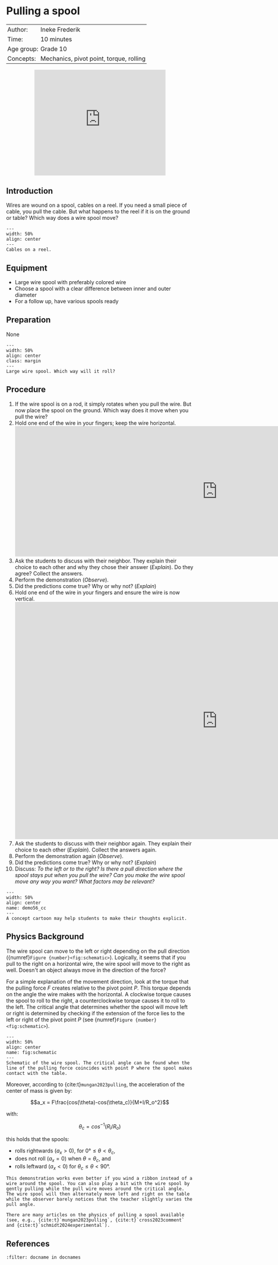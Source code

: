 # Pulling a spool

<table style="width: 100%; border-collapse: collapse; border: none;">
    <tr style="background-color: var(--background-color);">  
        <td style="text-align: left; padding: 3px; border: none; color: var(--text-color)">Author:</td>
        <td style="text-align: left; padding: 3px; border: none; color: var(--text-color)">Ineke Frederik</td>
    </tr>
    <tr style="background-color: var(--background-color);"> 
        <td style="text-align: left; padding: 3px; border: none; color: var(--text-color)">Time:</td>
        <td style="text-align: left; padding: 3px; border: none; color: var(--text-color)">10 minutes</td>
    </tr>
    <tr style="background-color: var(--background-color);"> 
        <td style="text-align: left; padding: 3px; border: none; color: var(--text-color)">Age group:</td>
        <td style="text-align: left; padding: 3px; border: none; color: var(--text-color)">Grade 10</td>
    </tr>
    <tr style="background-color: var(--background-color);"> 
        <td style="text-align: left; padding: 3px; border: none; color: var(--text-color)">Concepts:</td>
        <td style="text-align: left; padding: 3px; border: none; color: var(--text-color)">Mechanics, pivot point, torque, rolling</td>
    </tr>
</table>

<div style="display: flex; justify-content: center;">
    <div style="position: relative; width: 70%; height: 0; padding-bottom: 56.25%;">
        <iframe
            src="https://www.youtube.com/embed/YDBr1Lof_mI?si=RhTC31XHv-6gL4Kl"
            style="position: absolute; top: 0; left: 0; width: 100%; height: 100%;"
            frameborder="0"
            allow="accelerometer; autoplay; clipboard-write; encrypted-media; gyroscope; picture-in-picture"
            allowfullscreen
        ></iframe>
    </div>
</div>


## Introduction
Wires are wound on a spool, cables on a reel. If you need a small piece of cable, you pull the cable. But what happens to the reel if it is on the ground or table? Which way does a wire spool move?

```{figure} demo56_figure1.JPG
---
width: 50%
align: center
---
Cables on a reel.
```

## Equipment
- Large wire spool with preferably colored wire
- Choose a spool with a clear difference between inner and outer diameter
- For a follow up, have various spools ready

## Preparation
None

```{figure} demo56_figure2.jpg
---
width: 50%
align: center
class: margin
---
Large wire spool. Which way will it roll?   
```

## Procedure
1. If the wire spool is on a rod, it simply rotates when you pull the wire. But now place the spool on the ground. Which way does it move when you pull the wire?
2. Hold one end of the wire in your fingers; keep the wire horizontal. 
    <iframe src="https://tudelft.h5p.com/content/1292318675152841697/embed" width="1088" height="350" frameborder="0" allowfullscreen="allowfullscreen" allow="autoplay *; geolocation *; microphone *; camera *; midi *; encrypted-media *" aria-label="Demo 56 Q1"></iframe><script src="https://tudelft.h5p.com/js/h5p-resizer.js" charset="UTF-8"></script>
3. Ask the students to discuss with their neighbor. They explain their choice to each other and why they chose their answer (*Explain*). Do they agree? Collect the answers.
4. Perform the demonstration (*Observe*).
5. Did the predictions come true? Why or why not? (*Explain*)
6. Hold one end of the wire in your fingers and ensure the wire is now vertical. 
    <iframe src="https://tudelft.h5p.com/content/1292318679332342557/embed" aria-label="Clone of Demo 56 Q2" width="1088" height="637" frameborder="0" allowfullscreen="allowfullscreen" allow="autoplay *; geolocation *; microphone *; camera *; midi *; encrypted-media *"></iframe><script src="https://tudelft.h5p.com/js/h5p-resizer.js" charset="UTF-8"></script>
7. Ask the students to discuss with their neighbor again. They explain their choice to each other (*Explain*). Collect the answers again.
8. Perform the demonstration again (*Observe*).
9. Did the predictions come true? Why or why not? (*Explain*)
10. Discuss: *To the left or to the right? Is there a pull direction where the spool stays put when you pull the wire? Can you make the wire spool move any way you want? What factors may be relevant?*

```{figure} demo56_cc.png
---
width: 50%
align: center
name: demo56_cc
---
A concept cartoon may help students to make their thoughts explicit.
```

## Physics Background
The wire spool can move to the left or right depending on the pull direction ({numref}`Figure {number}<fig:schematic>`). Logically, it seems that if you pull to the right on a horizontal wire, the wire spool will move to the right as well. Doesn't an object always move in the direction of the force?

For a simple explanation of the movement direction, look at the torque that the pulling force $F$ creates relative to the pivot point $P$. This torque depends on the angle the wire makes with the horizontal. A clockwise torque causes the spool to roll to the right, a counterclockwise torque causes it to roll to the left. The critical angle that determines whether the spool will move left or right is determined by checking if the extension of the force lies to the left or right of the pivot point $P$ (see {numref}`Figure {number}<fig:schematic>`).

```{figure} demo56_figure4.png
---
width: 50%
align: center
name: fig:schematic
---
Schematic of the wire spool. The critical angle can be found when the line of the pulling force coincides with point P where the spool makes contact with the table.
```

Moreover, according to {cite:t}`mungan2023pulling`, the acceleration of the center of mass is given by:

$$a_x = F\frac{cos(\theta)-cos(\theta_c)}{M+I/R_o^2}$$

with:

$$\theta_c=cos^{-1}(R_i/R_o)$$

this holds that the spools: 
* rolls rightwards ($a_x > 0$), for $0° \le \theta < \theta_c,$
* does not roll ($a_x = 0$) when $\theta = \theta_c$, and
* rolls leftward ($a_x < 0$) for $\theta_c \le \theta < 90°$.

```{tip}
This demonstration works even better if you wind a ribbon instead of a wire around the spool. You can also play a bit with the wire spool by gently pulling while the pull wire moves around the critical angle. The wire spool will then alternately move left and right on the table while the observer barely notices that the teacher slightly varies the pull angle.

There are many articles on the physics of pulling a spool available (see, e.g., {cite:t}`mungan2023pulling`, {cite:t}`cross2023comment` and {cite:t}`schmidt2024experimental`).
```

## References
```{bibliography}
:filter: docname in docnames
```